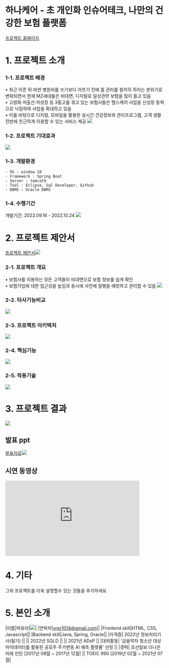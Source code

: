 # 하나케어 - 초 개인화 인슈어테크, 나만의 건강한 보험 플랫폼

[프로젝트 홈페이지](https://koposoftware.github.io/2022_5_yrpark/)

# 1. 프로젝트 소개
### 1-1. 프로젝트 배경
• 최근 아픈 뒤 비싼 병원비를 쓰기보다 아프기 전에 몸 관리를 철저히 하자는 분위기로 변화되면서 현재 MZ세대들은 비대면, 디지털로 일상관련 보험을 많이 들고 있음<br>
• 고령화·저출산·저성장 등 3중고를 겪고 있는 보험사들은 헬스케어 사업을 신성장 동력으로 낙점하여 사업을 확대하고 있음<br>
• 이를 바탕으로 디지털, 모바일을 활용한 실시간 건강정보와 관리프로그램, 고객 생활 전반에 친근하게 이용할 수 있는 서비스 제공
<img src="/img/back.png"/>

### 1-2. 프로젝트 기대효과
<img src="/img/expect.png"/>

### 1-3. 개발환경
```
- OS : window 10
- Framework : Spring Boot
- Server : tomcat9
- Tool : Eclipse, Sql Developer, Github
- DBMS : Oracle DBMS
```

### 1-4. 수행기간
개발기간: 2022.09.16 - 2022.10.24
<img src="/img/period.png"/>


# 2. 프로젝트 제안서

[프로젝트 제안서<img src="hanacare_main.png"/>](/proposal.pdf)<br>
### 2-1. 프로젝트 개요
• 보험사를 이용하는 모든 고객들이 비대면으로 보험 정보를 쉽게 확인<br>
• 보험가입에 대한 접근성을 높임과 동시에 사전에 질병을 예방하고 관리할 수 있음
<img src="/img/project_info.png"/>

### 2-2. 타사기능비교
<img src="/img/compare.png"/>

### 2-3. 프로젝트 아키텍처
<img src="/img/architecture.png"/>

### 2-4. 핵심기능
<img src="/img/core function.png"/>

### 2-5. 적용기술
<img src="/img/technology.png"/>

# 3. 프로젝트 결과
   <img src="erd.JPG"/><br>
## 발표 ppt 

[발표자료<img src="/img/hanacare_main.png"/>](/project.pdf)<br>
## 시연 동영상 

  <iframe width="424" height="238" src="https://www.youtube.com/embed/reOGfxYJre0" title="YouTube video player" frameborder="0" allow="accelerometer; autoplay; clipboard-write; encrypted-media; gyroscope; picture-in-picture" allowfullscreen></iframe>

# 4. 기타
그외 프로젝트를 더욱 설명할수 있는 것들을 추가하세요
 
# 5. 본인 소개

|이름|박유라|<img src="/img/yrpic_1.jpg"/>|
|연락처|<yrpr1014@gmail.com>||
|Frontend skill|HTML, CSS, Javascript||
|Backend skill|Java, Spring, Oracle||
|자격증| 2022년 정보처리기사(필기) ||
|| 2022년 SQLD ||
|| 2021년 ADsP ||
|대외활동| ‘금융약자 청소년 대상 마이데이터를 활용한 공모주 주가변동 AI 예측 플랫폼’ 선정 ||
|경력| 조선일보 더나은미래 인턴 |2017년 08월 ~ 2017년 12월|
|| TOEIC 990 |2019년 02월 ~ 2021년 07월|



